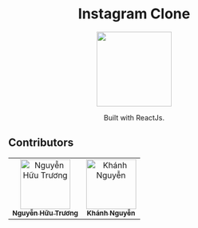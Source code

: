<h1 align="center">Instagram Clone</h1>
<p align="center">
  <img width="150" src="https://www.instagram.com/static/images/web/mobile_nav_type_logo-2x.png/1b47f9d0e595.png"/>
</p>
<p align="center">
  Built with ReactJs.
</p>

## Contributors

<center>
  <table>
    <tr>
      <td align="center">
        <a href="https://github.com/delta94">
          <img width="100" src="https://avatars1.githubusercontent.com/u/16041804?s=460&u=8193de2ded5467ca682551985f8d58f3d71a01d8&v=4" alt="Nguyễn Hữu Trương"><br/>
          <sub><b>Nguyễn Hữu Trương</b></sub>
        </a>
      </td>
      <td align="center">
        <a href="https://github.com/khanhnguyen1999">
          <img width="100" src="https://avatars1.githubusercontent.com/u/40472534?s=460&u=78900dfa611cd01fc49c3dc24a7cfd3691c814ca&v=4" alt="Khánh Nguyễn"><br/>
          <sub><b>Khánh Nguyễn</b></sub>
        </a>
      </td>
    </tr>
  </table>
</center>
